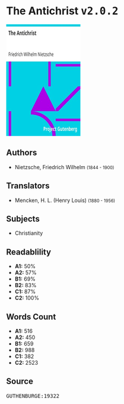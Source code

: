 # The Antichrist <kbd>v2.0.2</kbd>

![](./cover.medium.jpg "")

## Authors


 - Nietzsche, Friedrich Wilhelm <small>(1844 - 1900)</small>

## Translators


 - Mencken, H. L. (Henry Louis) <small>(1880 - 1956)</small>

## Subjects


 - Christianity

## Readablility


 - **A1:** 50%
 - **A2:** 57%
 - **B1:** 69%
 - **B2:** 83%
 - **C1:** 87%
 - **C2:** 100%

## Words Count


 - **A1:** 516
 - **A2:** 450
 - **B1:** 659
 - **B2:** 988
 - **C1:** 382
 - **C2:** 2523

## Source


<kbd>GUTHENBURGE:19322</kbd>
